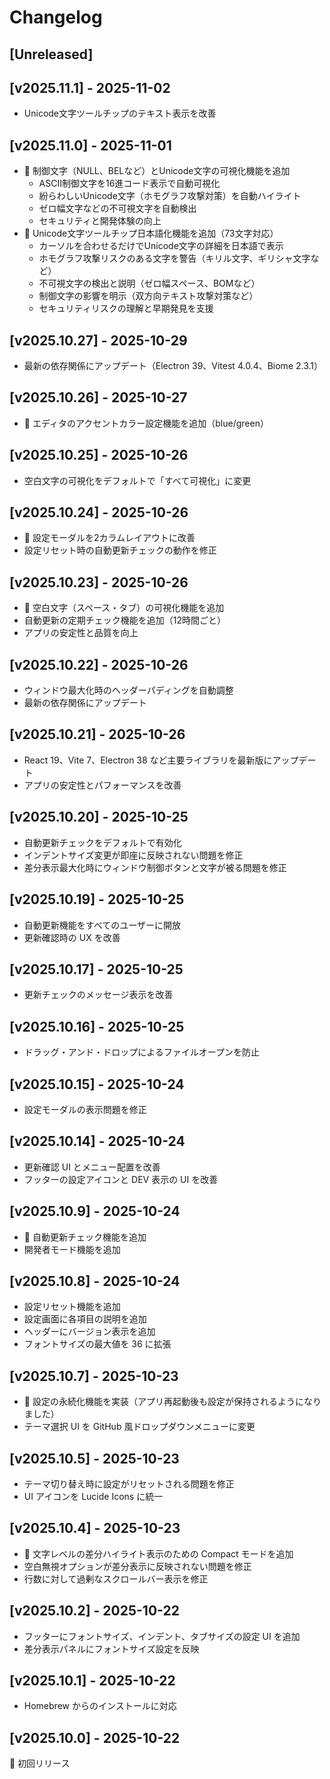 # Changelog

## [Unreleased]

## [v2025.11.1] - 2025-11-02

- Unicode文字ツールチップのテキスト表示を改善

## [v2025.11.0] - 2025-11-01

- 🎉 制御文字（NULL、BELなど）とUnicode文字の可視化機能を追加
  - ASCII制御文字を16進コード表示で自動可視化
  - 紛らわしいUnicode文字（ホモグラフ攻撃対策）を自動ハイライト
  - ゼロ幅文字などの不可視文字を自動検出
  - セキュリティと開発体験の向上
- 🎉 Unicode文字ツールチップ日本語化機能を追加（73文字対応）
  - カーソルを合わせるだけでUnicode文字の詳細を日本語で表示
  - ホモグラフ攻撃リスクのある文字を警告（キリル文字、ギリシャ文字など）
  - 不可視文字の検出と説明（ゼロ幅スペース、BOMなど）
  - 制御文字の影響を明示（双方向テキスト攻撃対策など）
  - セキュリティリスクの理解と早期発見を支援

## [v2025.10.27] - 2025-10-29

- 最新の依存関係にアップデート（Electron 39、Vitest 4.0.4、Biome 2.3.1）

## [v2025.10.26] - 2025-10-27

- 🎉 エディタのアクセントカラー設定機能を追加（blue/green）

## [v2025.10.25] - 2025-10-26

- 空白文字の可視化をデフォルトで「すべて可視化」に変更

## [v2025.10.24] - 2025-10-26

- 🎉 設定モーダルを2カラムレイアウトに改善
- 設定リセット時の自動更新チェックの動作を修正

## [v2025.10.23] - 2025-10-26

- 🎉 空白文字（スペース・タブ）の可視化機能を追加
- 自動更新の定期チェック機能を追加（12時間ごと）
- アプリの安定性と品質を向上

## [v2025.10.22] - 2025-10-26

- ウィンドウ最大化時のヘッダーパディングを自動調整
- 最新の依存関係にアップデート

## [v2025.10.21] - 2025-10-26

- React 19、Vite 7、Electron 38 など主要ライブラリを最新版にアップデート
- アプリの安定性とパフォーマンスを改善

## [v2025.10.20] - 2025-10-25

- 自動更新チェックをデフォルトで有効化
- インデントサイズ変更が即座に反映されない問題を修正
- 差分表示最大化時にウィンドウ制御ボタンと文字が被る問題を修正

## [v2025.10.19] - 2025-10-25

- 自動更新機能をすべてのユーザーに開放
- 更新確認時の UX を改善

## [v2025.10.17] - 2025-10-25

- 更新チェックのメッセージ表示を改善

## [v2025.10.16] - 2025-10-25

- ドラッグ・アンド・ドロップによるファイルオープンを防止

## [v2025.10.15] - 2025-10-24

- 設定モーダルの表示問題を修正

## [v2025.10.14] - 2025-10-24

- 更新確認 UI とメニュー配置を改善
- フッターの設定アイコンと DEV 表示の UI を改善

## [v2025.10.9] - 2025-10-24

- 🎉 自動更新チェック機能を追加
- 開発者モード機能を追加

## [v2025.10.8] - 2025-10-24

- 設定リセット機能を追加
- 設定画面に各項目の説明を追加
- ヘッダーにバージョン表示を追加
- フォントサイズの最大値を 36 に拡張

## [v2025.10.7] - 2025-10-23

- 🎉 設定の永続化機能を実装（アプリ再起動後も設定が保持されるようになりました）
- テーマ選択 UI を GitHub 風ドロップダウンメニューに変更

## [v2025.10.5] - 2025-10-23

- テーマ切り替え時に設定がリセットされる問題を修正
- UI アイコンを Lucide Icons に統一

## [v2025.10.4] - 2025-10-23

- 🎉 文字レベルの差分ハイライト表示のための Compact モードを追加
- 空白無視オプションが差分表示に反映されない問題を修正
- 行数に対して過剰なスクロールバー表示を修正

## [v2025.10.2] - 2025-10-22

- フッターにフォントサイズ、インデント、タブサイズの設定 UI を追加
- 差分表示パネルにフォントサイズ設定を反映

## [v2025.10.1] - 2025-10-22

- Homebrew からのインストールに対応

## [v2025.10.0] - 2025-10-22

🎉 初回リリース
